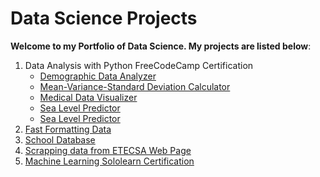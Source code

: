 # Data Science Projects
**Welcome to my Portfolio of Data Science. My projects are listed below**:
1. Data Analysis with Python FreeCodeCamp Certification
    * [Demographic Data Analyzer](https://github.com/Ferricty/Data-Science-Projects/tree/main/Data%20Analysis%20with%20Python%20Certification/Demographic%20Data%20Analyzer)
    * [Mean-Variance-Standard Deviation Calculator](https://github.com/Ferricty/Data-Science-Projects/tree/main/Data%20Analysis%20with%20Python%20Certification/Mean-Variance-Standard%20Deviation%20Calculator)
    * [Medical Data Visualizer](https://github.com/Ferricty/Data-Science-Projects/tree/main/Data%20Analysis%20with%20Python%20Certification/Medical%20Data%20Visualizer)
    * [Sea Level Predictor](https://github.com/Ferricty/Data-Science-Projects/tree/main/Data%20Analysis%20with%20Python%20Certification/Sea%20Level%20Predictor)
    * [Sea Level Predictor](https://github.com/Ferricty/Data-Science-Projects/tree/main/Data%20Analysis%20with%20Python%20Certification/Time%20Series%20Visualizer)
2. [Fast Formatting Data](https://github.com/Ferricty/Data-Science-Projects/tree/main/Fast%20Formatting%20Data)
3. [School Database](https://github.com/Ferricty/Data-Science-Projects/tree/main/School%20Database)
4. [Scrapping data from ETECSA Web Page](https://github.com/Ferricty/Data-Science-Projects/blob/main/Scrapping%20data%20from%20ETECSA%20Web%20Page/Scrapping%20data%20from%20ETECSA%20Web%20Page.ipynb)
5. [Machine Learning Sololearn Certification](https://github.com/Ferricty/Data-Science-Projects/blob/main/Sololearn/Sololearn_Bob_the_Builder_Solution.ipynb)
